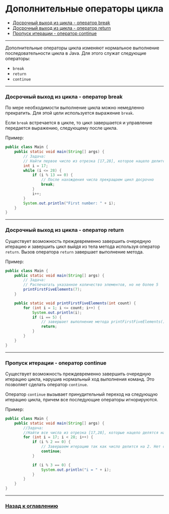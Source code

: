 # Дополнительные операторы цикла

- [Досрочный выход из цикла - оператор break](#Досрочный-выход-из-цикла---оператор-break)
- [Досрочный выход из цикла - оператор return](#Досрочный-выход-из-цикла---оператор-return)
- [Пропуск итерации - оператор continue](#Пропуск-итерации---оператор-continue)

---

Дополнительные операторы цикла изменяют нормальное выполнение последовательности цикла в Java.
Для этого служат следующие операторы:

- `break`
- `return`
- `continue`

---

### Досрочный выход из цикла - оператор break

По мере необходимости выполнение цикла можно немедленно прекратить.
Для этой цели используется выражение `break`.

Если `break` встречается в цикле, то цикл завершается и управление передается выражению, следующему после цикла.

Пример:

```java
public class Main {
    public static void main(String[] args) {
        // Задача: 
        // Найти первое число из отрезка [17,28], которое нацело делится на 13
        int i = 17;
        while (i <= 28) {
            if (i % 13 == 0) {
                // После нахождения числа прекращаем цикл досрочно
                break;
            }
            i++;
        }
        System.out.println("First number: " + i);
    }
}
```

---

### Досрочный выход из цикла - оператор return

Существует возможность преждевременно завершить очередную итерацию и завершить цикл выйдя из тела метода используя оператор `return`.
Вызов оператора `return` завершает выполнение метода.

Пример:

```java
public class Main {
    public static void main(String[] args) {
        // Задача: 
        // Распечатать указанное количество элементов, но не более 5
        printFirstFiveElements(7);
    }

    public static void printFirstFiveElements(int count) {
        for (int i = 1; i <= count; i++) {
            System.out.println(i);
            if (i == 5) {
                // завершает выполнение метода printFirstFiveElements()
                return;
            }
        }
    }
}
```

---

### Пропуск итерации - оператор continue

Существует возможность преждевременно завершить очередную итерацию цикла, нарушив нормальный ход выполнения команд.
Это позволяет сделать оператор `continue`.

Оператор `continue` вызывает принудительный переход на следующую итерацию цикла, причем все последующие операторы игнорируются.



Пример:

```java
public class Main {
    public static void main(String[] args) {
        //Задача:
        //Найти все числа из отрезка [17,28], которые нацело делятся на 3, но не делятся на 2
        for (int i = 17; i < 28; i++) {
            if (i % 2 == 0) {
                // Завершаем итерацию так как число делится на 2. Нет смысла дальше проверять.
                continue;
            }

            if (i % 3 == 0) {
                System.out.println("i = " + i);
            }
        }
    }
}
```

---

### [Назад к оглавлению](./README.md)
